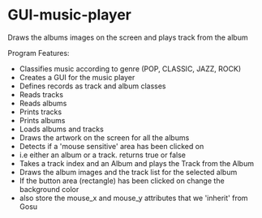 # GUI-music-player
Draws the albums images on the screen and plays track from the album

Program Features:
- Classifies music according to genre (POP, CLASSIC, JAZZ, ROCK)
- Creates a GUI for the music player
- Defines records as track and album classes
- Reads tracks
- Reads albums
- Prints tracks
- Prints albums
- Loads albums and tracks
- Draws the artwork on the screen for all the albums
- Detects if a 'mouse sensitive' area has been clicked on
- i.e either an album or a track. returns true or false
- Takes a track index and an Album and plays the Track from the Album
- Draws the album images and the track list for the selected album
- If the button area (rectangle) has been clicked on change the background color
- also store the mouse_x and mouse_y attributes that we 'inherit' from Gosu
